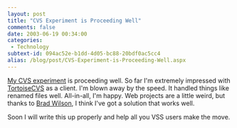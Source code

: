 ```yaml
---
layout: post
title: "CVS Experiment is Proceeding Well"
comments: false
date: 2003-06-19 00:34:00
categories:
 - Technology
subtext-id: 094ac52e-b1dd-4d05-bc88-20bdf0ac5cc4
alias: /blog/post/CVS-Experiment-is-Proceeding-Well.aspx
---
```



[My CVS experiment](http://www.peterprovost.org/2003/06/14.html#a415) is proceeding well. So far I'm extremely impressed with [TortoiseCVS](http://www.tortoisecvs.org/) as a client. I'm blown away by the speed. It handled things like renamed files well. All-in-all, I'm happy. Web projects are a little weird, but thanks to [Brad Wilson](http://dotnetguy.techieswithcats.com/), I think I've got a solution that works well.

Soon I will write this up properly and help all you VSS users make the move.
